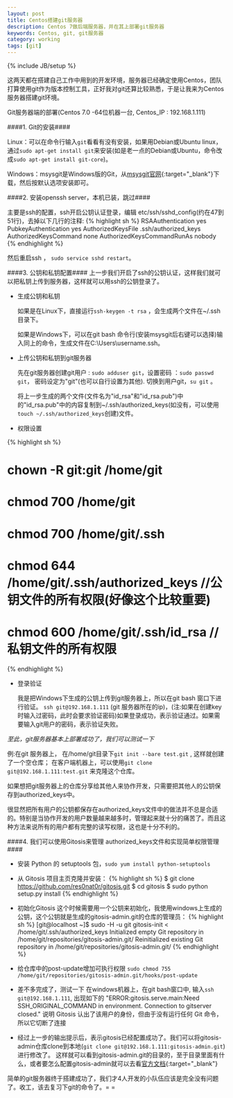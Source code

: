 ```yaml
---
layout: post
title: Centos搭建git服务器
description: Centos 7做后端服务器，并在其上部署git服务器
keywords: Centos, git, git服务器
category: working
tags: [git]
---
```

{% include JB/setup %}

这两天都在搭建自己工作中用到的开发环境，服务器已经确定使用Centos，团队打算使用git作为版本控制工具，正好我对git还算比较熟悉，于是让我来为Centos服务器搭建git环境。

Git服务器端的部署(Centos 7.0 -64位机器一台, Centos_IP : 192.168.1.111)

####1. Git的安装####

Linux：可以在命令行输入`git`看看有没有安装，如果用Debian或Ubuntu linux，通过`sudo apt-get install git`来安装(如是老一点的Debian或Ubuntu，命令改成`sudo apt-get install git-core`)。

Windows：msysgit是Windows版的Git，从[msysgit官网](http://msysgit.github.io/){:target="_blank"}下载，然后按默认选项安装即可。

####2. 安装openssh server，本机已装，跳过####

主要是ssh的配置，ssh开启公钥认证登录，编辑 etc/ssh/sshd_config(约在47到51行)，去掉以下几行的注释:
{% highlight sh %}
RSAAuthentication yes
PubkeyAuthentication yes
AuthorizedKeysFile      .ssh/authorized_keys
AuthorizedKeysCommand none
AuthorizedKeysCommandRunAs nobody
{% endhighlight %}

然后重启ssh ， `sudo service sshd restart`。

####3. 公钥和私钥配置####
上一步我们开启了ssh的公钥认证，这样我们就可以把私钥上传到服务器，这样就可以用ssh的公钥登录了。

- 生成公钥和私钥

  如果是在Linux下，直接运行`ssh-keygen -t rsa` ，会生成两个文件在~/.ssh目录下。

  如果是Windows下，可以在git bash 命令行(安装msysgit后右键可以选择)输入同上的命令，生成文件在C:\Users\username\.ssh。

- 上传公钥和私钥到git服务器

  先在git服务器创建git用户 : `sudo adduser git`，设置密码 ：`sudo passwd git`， 密码设定为"git"(也可以自行设置为其他).
  切换到用户git，`su git` 。

  将上一步生成的两个文件(文件名为"id_rsa"和"id_rsa.pub")中的"id_rsa.pub"中的内容复制到~/.ssh/authorized_keys(如没有，可以使用`touch ~/.ssh/authorized_keys`创建)文件。

- 权限设置

{% highlight sh %}
# chown -R git:git /home/git
# chmod 700 /home/git
# chmod 700 /home/git/.ssh
# chmod 644 /home/git/.ssh/authorized_keys  //公钥文件的所有权限(好像这个比较重要)
# chmod 600 /home/git/.ssh/id_rsa        //私钥文件的所有权限
{% endhighlight %}

- 登录验证

  我是把Windows下生成的公钥上传到git服务器上，所以在git bash 窗口下进行验证。
  `ssh git@192.168.1.111` (git 服务器所在的ip)，(注:如果在创建key时输入过密码，此时会要求验证密码)如果登录成功，表示验证通过。如果需要输入git用户的密码，表示验证失败。

*至此，git服务器基本上部署成功了，我们可以测试一下*

例:在git 服务器上， 在/home/git目录下`git init --bare test.git` , 这样就创建了一个空仓库；
在客户端机器上，可以使用`git clone git@192.168.1.111:test.git` 来克隆这个仓库。

如果想把git服务器上的仓库分享给其他人来协作开发，只需要把其他人的公钥保存到authorized_keys中。

很显然把所有用户的公钥都保存在authorized_keys文件中的做法并不总是合适的。特别是当协作开发的用户数量越来越多时，管理起来就十分的痛苦了。而且这种方法来说所有的用户都有完整的读写权限，这也是十分不利的。


####4. 我们可以使用Gitosis来管理 authorized_keys文件和实现简单权限管理####

- 安装 Python 的 setuptools 包，`sudo yum install python-setuptools`

- 从 Gitosis 项目主页克隆并安装：
{% highlight sh %}
$ git clone https://github.com/res0nat0r/gitosis.git
$ cd gitosis
$ sudo python setup.py install
{% endhighlight %}

- 初始化Gitosis
这个时候需要用一个公钥来初始化，我使用windows上生成的公钥，这个公钥就是生成的gitosis-admin.git的仓库的管理员：
{% highlight sh %}
[git@localhost ~]$ sudo -H -u git gitosis-init < /home/git/.ssh/authorized_keys
Initialized empty Git repository in /home/git/repositories/gitosis-admin.git/
Reinitialized existing Git repository in /home/git/repositories/gitosis-admin.git/
{% endhighlight %}

- 给仓库中的post-update增加可执行权限
`sudo chmod 755 /home/git/repositories/gitosis-admin.git/hooks/post-update`

- 差不多完成了，测试一下
 在windows机器上，在git bash窗口中, 输入`ssh git@192.168.1.111`, 出现如下的
"ERROR:gitosis.serve.main:Need SSH_ORIGINAL_COMMAND in environment. 
Connection to gitserver closed."
说明 Gitosis 认出了该用户的身份，但由于没有运行任何 Git 命令，所以它切断了连接

- 经过上一步的输出提示后，表示gitosis已经配置成功了。我们可以将gitosis-admin仓库clone到本地(`git clone git@192.168.1.111:gitosis-admin.git`)进行修改了。
 这样就可以看到gitosis-admin.git的目录的，至于目录里面有什么，或者要怎么配置gitosis-admin就可以去看[官方文档](https://github.com/res0nat0r/gitosis000){:target="_blank"}

简单的git服务器终于搭建成功了，我们才4人开发的小队伍应该是完全没有问题了。收工，该去复习下git的命令了。= =

